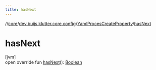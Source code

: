 ```yaml
---
title: hasNext
---
```

//[core](../../../index.html)/[dev.buijs.klutter.core.config](../index.html)/[YamlProcesCreateProperty](index.html)/[hasNext](has-next.html)



# hasNext



[jvm]\
open override fun [hasNext](has-next.html)(): [Boolean](https://kotlinlang.org/api/latest/jvm/stdlib/kotlin/-boolean/index.html)





